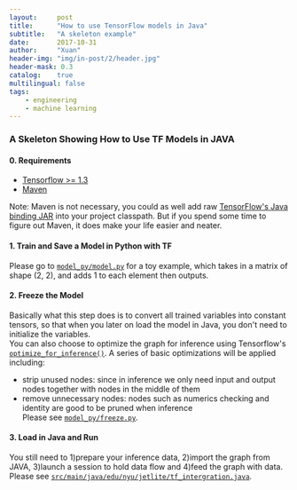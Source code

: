 ```yaml
---
layout:     post
title:      "How to use TensorFlow models in Java"
subtitle:   "A skeleton example"
date:       2017-10-31
author:     "Xuan"
header-img: "img/in-post/2/header.jpg"
header-mask: 0.3
catalog:    true
multilingual: false
tags:
    - engineering
    - machine learning
---
```


### A Skeleton Showing How to Use TF Models in JAVA
#### 0. Requirements
* [Tensorflow >= 1.3](https://www.tensorflow.org)
* [Maven](https://maven.apache.org)

Note: Maven is not necessary, you could as well add raw [TensorFlow's Java binding JAR](https://www.tensorflow.org/install/install_java) into your project classpath. But if you spend some time to figure out Maven, it does make your life easier and neater.

#### 1. Train and Save a Model in Python with TF
Please go to [`model_py/model.py`](https://github.com/Alex-X-W/JetLite/blob/master/model_py/model.py) for a toy example, which takes in a matrix of shape (2, 2), and adds 1 to each element then outputs.

#### 2. Freeze the Model
Basically what this step does is to convert all trained variables into constant tensors, so that when you later on load the model in Java, you don't need to initialize the variables.  
You can also choose to optimize the graph for inference using Tensorflow's [`optimize_for_inference()`](https://github.com/tensorflow/tensorflow/blob/master/tensorflow/python/tools/optimize_for_inference.py). A series of basic optimizations will be applied including:
- strip unused nodes: since in inference we only need input and output nodes together with nodes in the middle of them  
- remove unnecessary nodes: nodes such as numerics checking and identity are good to be pruned when inference  
Please see [`model_py/freeze.py`](https://github.com/Alex-X-W/JetLite/blob/master/model_py/freeze.py).

#### 3. Load in Java and Run
You still need to 1)prepare your inference data, 2)import the graph from JAVA, 3)launch a session to hold data flow and 4)feed the graph with data.  
Please see [`src/main/java/edu/nyu/jetlite/tf_intergration.java`](https://github.com/Alex-X-W/JetLite/blob/master/src/main/java/edu/nyu/jetlite/tf_intergration.java).
